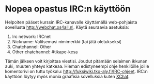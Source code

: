 # Nopea opastus IRC:n käyttöön

Helpoiten pääset kurssin IRC-kanavalle käyttämällä web-pohjaista sovellusta http://webchat.xs4all.nl. Käytä seuraavia asetuksia:

1. Irc network: IRCnet
2. Nickname: Valitsemasi nimimerkki (tai jätä oletukseksi)
3. Chatchannel: Other
4. Other chatchannel: #tikape-kesa

Tämän jälkeen voit kirjoittaa viestisi. Joudut pitämään selaimen ikkunan auki, muuten yhteys katkeaa. Hieman edistyneempi ohje henkilöille joille komentorivi on tuttu työkalu: http://fuksiwiki.tko-aly.fi/IRC-ohjeet. IRC:n käyttöön löytyy myös monia graafisia sovelluksia kuten [XChat](http://xchat.org).
